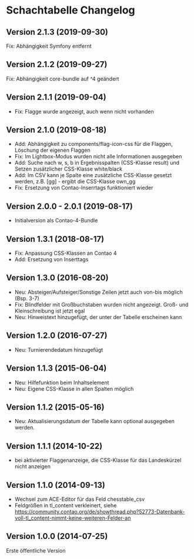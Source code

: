 # Schachtabelle Changelog

## Version 2.1.3 (2019-09-30)

Fix: Abhängigkeit Symfony entfernt

## Version 2.1.2 (2019-09-27)

Fix: Abhängigkeit core-bundle auf ^4 geändert

## Version 2.1.1 (2019-09-04)

- Fix: Flagge wurde angezeigt, auch wenn nicht vorhanden

## Version 2.1.0 (2019-08-18)

- Add: Abhängigkeit zu components/flag-icon-css für die Flaggen, Löschung der eigenen Flaggen
- Fix: Im Lightbox-Modus wurden nicht alle Informationen ausgegeben
- Add: Suche nach w, s, b in Ergebnisspalten (CSS-Klasse result) und Setzen zusätzlicher CSS-Klasse white/black
- Add: Im CSV kann je Spalte eine zusätzliche CSS-Klasse gesetzt werden, z.B. [gg] - ergibt die CSS-Klasse own_gg
- Fix: Ersetzung von Contao-Inserrtags funktioniert wieder

## Version 2.0.0 - 2.0.1 (2019-08-17)

- Initialversion als Contao-4-Bundle

## Version 1.3.1 (2018-08-17)

- Fix: Anpassung CSS-Klassen an Contao 4
- Add: Ersetzung von Inserttags

## Version 1.3.0 (2016-08-20)

- Neu: Absteiger/Aufsteiger/Sonstige Zeilen jetzt auch von-bis möglich (Bsp. 3-7)
- Fix: Blindfelder mit Großbuchstaben wurden nicht angezeigt. Groß- und Kleinschreibung ist jetzt egal
- Neu: Hinweistext hinzugefügt, der unter der Tabelle erscheinen kann

## Version 1.2.0 (2016-07-27)

- Neu: Turnierendedatum hinzugefügt

## Version 1.1.3 (2015-06-04)

- Neu: Hilfefunktion beim Inhaltselement
- Neu: Eigene CSS-Klasse in allen Spalten möglich

## Version 1.1.2 (2015-05-16)

- Neu: Aktualisierungsdatum der Tabelle kann optional ausgegeben werden.

## Version 1.1.1 (2014-10-22)

- bei aktivierter Flaggenanzeige, die CSS-Klasse für das Landeskürzel nicht anzeigen

## Version 1.1.0 (2014-09-13)

- Wechsel zum ACE-Editor für das Feld chesstable_csv
- Feldgrößen in tl_content verkleinert, siehe
https://community.contao.org/de/showthread.php?52773-Datenbank-voll-tl_content-nimmt-keine-weiteren-Felder-an

## Version 1.0.0 (2014-07-25)

Erste öffentliche Version